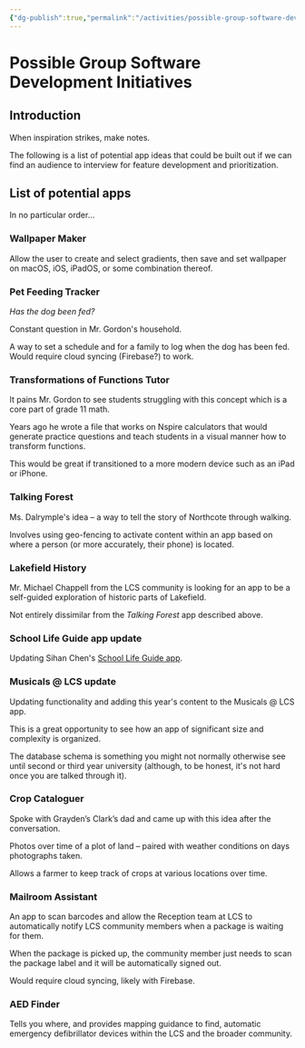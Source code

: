 ```yaml
---
{"dg-publish":true,"permalink":"/activities/possible-group-software-development-initiatives/","dgHomeLink":true,"dgShowToc":true}
---
```


# Possible Group Software Development Initiatives

## Introduction

When inspiration strikes, make notes.

The following is a list of potential app ideas that could be built out if we can find an audience to interview for feature development and prioritization.

## List of potential apps

In no particular order...

### Wallpaper Maker

Allow the user to create and select gradients, then save and set wallpaper on macOS, iOS, iPadOS, or some combination thereof.

### Pet Feeding Tracker

*Has the dog been fed?*

Constant question in Mr. Gordon's household.

A way to set a schedule and for a family to log when the dog has been fed. Would require cloud syncing (Firebase?) to work.

### Transformations of Functions Tutor

It pains Mr. Gordon to see students struggling with this concept which is a core part of grade 11 math.

Years ago he wrote a file that works on Nspire calculators that would generate practice questions and teach students in a visual manner how to transform functions.

This would be great if transitioned to a more modern device such as an iPad or iPhone.

### Talking Forest

Ms. Dalrymple's idea – a way to tell the story of Northcote through walking.

Involves using geo-fencing to activate content within an app based on where a person (or more accurately, their phone) is located.

### Lakefield History

Mr. Michael Chappell from the LCS community is looking for an app to be a self-guided exploration of historic parts of Lakefield.

Not entirely dissimilar from the *Talking Forest* app described above.

### School Life Guide app update

Updating Sihan Chen's [School Life Guide app](https://apps.apple.com/ca/app/school-life-guide/id1616558953).

### Musicals @ LCS update

Updating functionality and adding this year's content to the Musicals @ LCS app.

This is a great opportunity to see how an app of significant size and complexity is organized. 

The database schema is something you might not normally otherwise see until second or third year university (although, to be honest, it's not hard once you are talked through it).

### Crop Cataloguer

Spoke with Grayden’s Clark’s dad and came up with this idea after the conversation.

Photos over time of a plot of land – paired with weather conditions on days photographs taken.

Allows a farmer to keep track of crops at various locations over time.

### Mailroom Assistant

An app to scan barcodes and allow the Reception team at LCS to automatically notify LCS community members when a package is waiting for them.

When the package is picked up, the community member just needs to scan the package label and it will be automatically signed out.

Would require cloud syncing, likely with Firebase.

### AED Finder

Tells you where, and provides mapping guidance to find, automatic emergency defibrillator devices within the LCS and the broader community.


